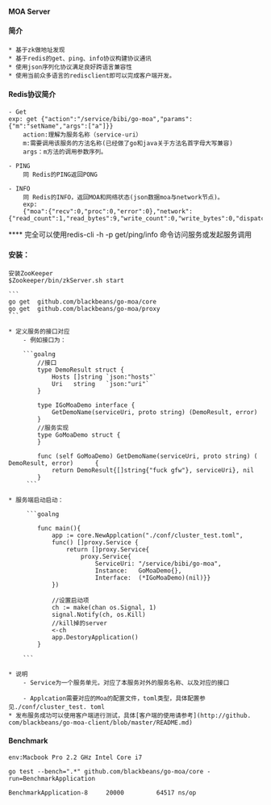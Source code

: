 #### MOA Server

#### 简介
    * 基于zk做地址发现
    * 基于redis的get、ping、info协议构建协议通讯
    * 使用json序列化协议满足良好跨语言兼容性
    * 使用当前众多语言的redisclient即可以完成客户端开发。


#### Redis协议简介
    - Get 
    exp: get {"action":"/service/bibi/go-moa","params":{"m":"setName","args":["a"]}}
        action:理解为服务名称（service-uri）
        m:需要调用该服务的方法名称(已经做了go和java关于方法名首字母大写兼容)
        args：m方法的调用参数序列。

    - PING 
        同 Redis的PING返回PONG

    - INFO
        同 Redis的INFO，返回MOA和网络状态(json数据moa与network节点)。
        exp:
        {"moa":{"recv":0,"proc":0,"error":0},"network":{"read_count":1,"read_bytes":9,"write_count":0,"write_bytes":0,"dispatcher_go":1,"connections":1}}

**** 完全可以使用redis-cli -h -p get/ping/info 命令访问服务或发起服务调用

#### 安装：
    
    安装ZooKeeper
    $Zookeeper/bin/zkServer.sh start
    
    ```
    go get  github.com/blackbeans/go-moa/core
    go get  github.com/blackbeans/go-moa/proxy
    ```

    * 定义服务的接口对应
        - 例如接口为：

        ```goalng
            //接口
            type DemoResult struct {
                Hosts []string `json:"hosts"`
                Uri   string   `json:"uri"`
            }
            
            type IGoMoaDemo interface {
                GetDemoName(serviceUri, proto string) (DemoResult, error)
            }
            //服务实现
            type GoMoaDemo struct {
            }
            
            func (self GoMoaDemo) GetDemoName(serviceUri, proto string) (   DemoResult, error)      {
                return DemoResult{[]string{"fuck gfw"}, serviceUri}, nil
            }
         ```

    * 服务端启动启动：
    
         ```goalng
    
            func main(){
                app := core.NewApplcation("./conf/cluster_test.toml", 
                func() []proxy.Service {
                    return []proxy.Service{
                        proxy.Service{
                            ServiceUri: "/service/bibi/go-moa",
                            Instance:   GoMoaDemo{},
                            Interface:  (*IGoMoaDemo)(nil)}}
                })
            
                //设置启动项
                ch := make(chan os.Signal, 1)
                signal.Notify(ch, os.Kill)
                //kill掉的server
                <-ch
                app.DestoryApplication()
            }
    
        ```

    * 说明
        - Service为一个服务单元，对应了本服务对外的服务名称、以及对应的接口
    
        - Applcation需要对应的Moa的配置文件，toml类型，具体配置参见./conf/cluster_test. toml
    * 发布服务成功可以使用客户端进行测试，具体[客户端的使用请参考](http://github.    com/blackbeans/go-moa-client/blob/master/README.md)

#### Benchmark

    env:Macbook Pro 2.2 GHz Intel Core i7

    go test --bench=".*" github.com/blackbeans/go-moa/core -run=BenchmarkApplication

    BenchmarkApplication-8     20000         64517 ns/op

